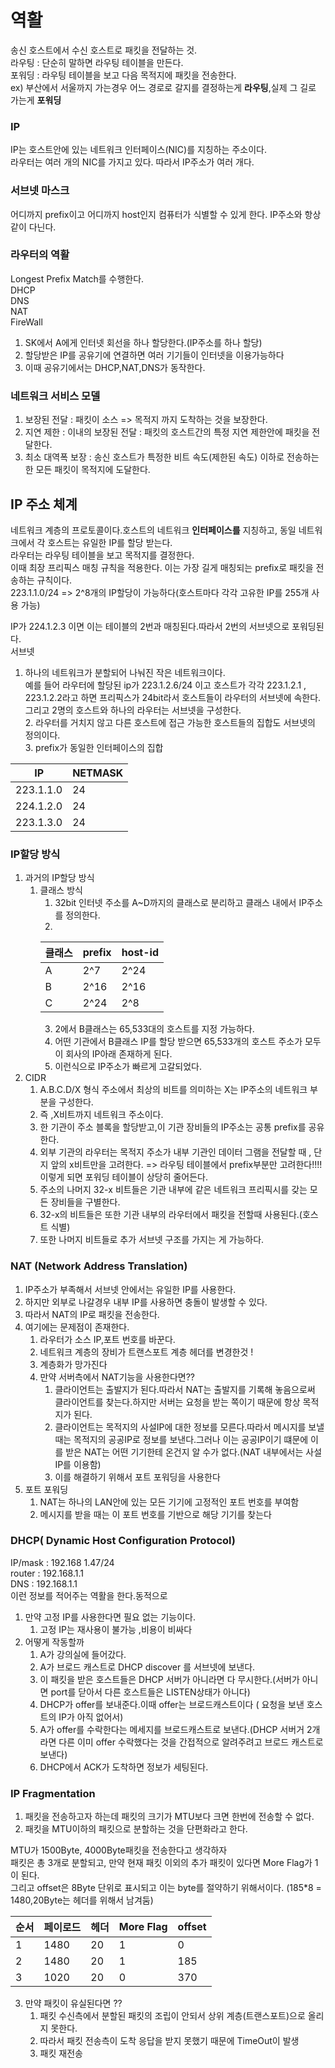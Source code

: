 # 역활
송신 호스트에서 수신 호스트로 패킷을 전달하는 것.        
라우팅 : 단순히 말하면 라우팅 테이블을 만든다.         
포워딩 : 라우팅 테이블을 보고 다음 목적지에 패킷을 전송한다.         
ex) 부산에서 서울까지 가는경우 어느 경로로 갈지를 결정하는게 **라우팅**,실제 그 길로 가는게 **포워딩**         

### IP
IP는 호스트안에 있는 네트워크 인터페이스(NIC)를 지칭하는 주소이다.                
라우터는 여러 개의 NIC를 가지고 있다. 따라서 IP주소가 여러 개다.                

### 서브넷 마스크 
어디까지 prefix이고 어디까지 host인지 컴퓨터가 식별할 수 있게 한다.                  IP주소와 항상 같이 다닌다.      
                
### 라우터의 역활
Longest Prefix Match를 수행한다.             
DHCP                    
DNS                     
NAT             
FireWall       
1. SK에서 A에게 인터넷 회선을 하나 할당한다.(IP주소를 하나 할당)
2. 할당받은 IP를 공유기에 연결하면 여러 기기들이 인터넷을 이용가능하다
3. 이때 공유기에서는 DHCP,NAT,DNS가 동작한다.
                
### 네트워크 서비스 모델
1. 보장된 전달 : 패킷이 소스 => 목적지 까지 도착하는 것을 보장한다.
2. 지연 제한 : 이내의 보장된 전달 : 패킷의 호스트간의 특정 지연 제한안에 패킷을 전달한다.
3. 최소 대역폭 보장 : 송신 호스트가 특정한 비트 속도(제한된 속도) 이하로 전송하는 한 모든 패킷이 목적지에 도달한다.

## IP 주소 체계
네트워크 계층의 프로토콜이다.호스트의 네트워크 **인터페이스를** 지칭하고, 동일 네트워크에서 각 호스트는 유일한 IP를 할당 받는다.     
라우터는 라우팅 테이블을 보고 목적지를 결정한다.         
이때 최장 프리픽스 매칭 규칙을 적용한다. 이는 가장 길게 매칭되는 prefix로 패킷을 전송하는 규칙이다.                
223.1.1.0/24  => 2^8개의 IP할당이 가능하다(호스트마다 각각 고유한 IP를 255개 사용 가능)   

IP가 224.1.2.3 이면 이는 테이블의 2번과 매칭된다.따라서 2번의 서브넷으로 포워딩된다.              
서브넷             
1. 하나의 네트워크가  분할되어 나눠진 작은 네트워크이다.        
   예를 들어 라우터에 할당된 
   ip가 223.1.2.6/24 이고 호스트가 각각 223.1.2.1 , 223.1.2.2라고 하면 
   프리픽스가 24bit라서 호스트들이 라우터의 서브넷에 속한다.그리고 2명의 호스트와 하나의 라우터는 서브넷을 구성한다.     
   2. 라우터를 거치지 않고 다른 호스트에 접근 가능한 호스트들의 집합도 서브넷의 정의이다.              
   3. prefix가 동일한 인터페이스의 집합


| IP         | NETMASK |      
|------------|---|       
| 223.1.1.0  | 24 |            
| 224.1.2.0  | 24 |           
| 223.1.3.0  | 24 |             

### IP할당 방식
1. 과거의 IP할당 방식
   1. 클래스 방식
      1. 32bit 인터넷 주소를 A~D까지의 클래스로 분리하고 클래스 내에서 IP주소를 정의한다.
      2. 
        | 클래스 | prefix | host-id |                             
        |-----|----|----|                                
        | A   | 2^7 | 2^24 |              
        | B   | 2^16 | 2^16 |                     
        | C   | 2^24 | 2^8 |
      3. 2에서 B클래스는 65,533대의 호스트를 지정 가능하다.
      4. 어떤 기관에서 B클래스 IP를 할당 받으면 65,533개의 호스트 주소가 모두 이 회사의 IP아래 존재하게 된다.
      5. 이런식으로 IP주소가 빠르게 고갈되었다.
2. CIDR 
   1. A.B.C.D/X 형식 주소에서 최상의 비트를 의미하는 X는 IP주소의 네트워크 부분을 구성한다.
   2. 즉 ,X비트까지 네트워크 주소이다.
   3. 한 기관이 주소 블록을 할당받고,이 기관 장비들의 IP주소는 공통 prefix를 공유한다.
   4. 외부 기관의 라우터는 목적지 주소가 내부 기관인 데이터 그램을 전달할 때 , 단지 앞의 x비트만을 고려한다.
        => 라우팅 테이블에서 prefix부분만 고려한다!!!!이렇게 되면 포워딩 테이블이 상당히 줄어든다.
   5. 주소의 나머지 32-x 비트들은 기관 내부에 같은 네트워크 프리픽시를 갖는 모든 장비들을 구별한다.
   6. 32-x의 비트들은 또한 기관 내부의 라우터에서 패킷을 전할때 사용된다.(호스트 식별)
   7. 또한 나머지 비트들로 추가 서브넷 구조를 가지는 게 가능하다.


### NAT (Network Address Translation)
1. IP주소가 부족해서 서브넷 안에서는 유일한 IP를 사용한다.
2. 하지만 외부로 나갈경우 내부 IP를 사용하면 충돌이 발생할 수 있다.
3. 따라서 NAT의 IP로 패킷을 전송한다.
4. 여기에는 문제점이 존재한다.
    1. 라우터가 소스 IP,포트 번호를 바꾼다.
    2. 네트워크 계층의 장비가 트랜스포트 계층 헤더를 변경한것 !
    3. 계층화가 망가진다  
    4. 만약 서버측에서 NAT기능을 사용한다면??
        1. 클라이언트는 출발지가 된다.따라서 NAT는 출발지를 기록해 놓음으로써 클라이언트를 찾는다.하지만 서버는 요청을 받는 쪽이기 때문에 항상 목적지가 된다.
        2. 클라이언트는 목적지의 사설IP에 대한 정보를 모른다.따라서 메시지를 보낼 때는 목적지의 공공IP로 정보를 보낸다.그러나 이는 공공IP이기 떄문에 이를 받은 NAT는 어떤 기기한테 온건지 알 수가 없다.(NAT 내부에서는 사설 IP를 이용함)
        3. 이를 해결하기 위해서 포트 포워딩을 사용한다
5. 포트 포워딩 
    1. NAT는 하나의 LAN안에 있는 모든 기기에 고정적인 포트 번호를 부여함
    2. 메시지를 받을 때는 이 포트 번호를 기반으로 해당 기기를 찾는다

### DHCP( Dynamic Host Configuration Protocol)
IP/mask : 192.168 1.47/24               
router : 192.168.1.1                    
DNS : 192.168.1.1                
이런 정보를 적어주는 역활을 한다.동적으로                 
1. 만약 고정 IP를 사용한다면 필요 없는 기능이다.
   1. 고정 IP는 재사용이 불가능 ,비용이 비싸다
2. 어떻게 작동할까
   1. A가 강의실에 들어갔다.
   2. A가 브로드 캐스트로 DHCP discover 를 서브넷에 보낸다.
   3. 이 패킷을 받은 호스트들은  DHCP 서버가 아니라면 다 무시한다.(서버가 아니면 port를 닫아서 다른 호스트들은 LISTEN상태가 아니다)
   4. DHCP가 offer를 보내준다.이때  offer는 브로드캐스트이다 ( 요청을 보낸 호스트의 IP가 아직 없어서)
   5. A가 offer를 수락한다는 메세지를 브로드캐스트로 보낸다.(DHCP 서버거 2개라면 다른 이미 offer 수락했다는 것을 간접적으로 알려주려고 브로드 캐스트로 보낸다)
   6. DHCP에서 ACK가 도착하면 정보가 세팅된다.                


### IP Fragmentation
1. 패킷을 전송하고자 하는데 패킷의 크기가 MTU보다 크면 한번에 전송할 수 없다.
2. 패킷을 MTU이하의 패킷으로 분할하는 것을 단편화라고 한다.

MTU가 1500Byte, 4000Byte패킷을 전송한다고 생각하자   
패킷은 총 3개로 분할되고, 만약 현재 패킷 이외의 추가 패킷이 있다면 More Flag가 1이 된다.   
그리고 offset은 8Byte 단위로 표시되고 이는 byte를 절약하기 위해서이다.        (185*8 = 1480,20Byte는 헤더를 위해서 남겨둠) 

| 순서 | 페이로드 | 헤더 | More Flag | offset |        
|---|------|----|---|------|       
| 1 | 1480 | 20 | 1 | 0 |            
| 2 | 1480 | 20 | 1 | 185 |     
| 3 | 1020 | 20 | 0 | 370 |

3. 만약 패킷이 유실된다면 ??
    1. 패킷 수신측에서 분할된 패킷의 조립이 안되서 상위 계층(트랜스포트)으로 올리지 못한다.        
    2. 따라서 패킷 전송측이 도착 응답을 받지 못했기 때문에 TimeOut이 발생
    3. 패킷 재전송









